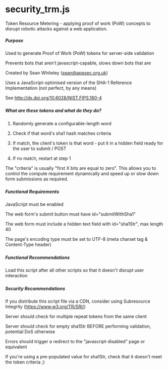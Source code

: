 # security_trm.js
Token Resource Metering - applying proof of work (PoW) concepts to disrupt robotic attacks against a web application.

##### Purpose #####
Used to generate Proof of Work (PoW) tokens for server-side validation

Prevents bots that aren't javascript-capable, slows down bots that are

Created by Sean Whiteley (sean@appsec.org.uk)

Uses a JavaScript-optimised version of the SHA-1 Reference Implementation (not perfect, by any means)

See http://dx.doi.org/10.6028/NIST.FIPS.180-4
#####


##### What are these tokens and what do they do? #####
1. Randomly generate a configurable-length word

2. Check if that word's sha1 hash matches criteria

3. If match, the client's token is that word - put it in a hidden field ready for the user to submit / POST

4. If no match, restart at step 1


The "criteria" is usually "first X bits are equal to zero". This allows you to control the compute requirement dynamically and speed up or slow down form submissions as required.
#####


##### Functional Requirements #####

JavaScript must be enabled

The web form's submit button must have id="submitWithSha1"

The web form must include a hidden text field with id="sha1Str", max length 40

The page's encoding type must be set to UTF-8 (meta charset tag & Content-Type header)
#####


##### Functional Recommendations #####

Load this script after all other scripts so that it doesn't disrupt user interaction
#####


##### Security Recommendations #####

If you distribute this script file via a CDN, consider using Subresource Integrity (https://www.w3.org/TR/SRI/)

Server should check for multiple repeat tokens from the same client

Server should check for empty sha1Str BEFORE performing validation, potential DoS otherwise

Errors should trigger a redirect to the "javascript-disabled" page or equivalent

If you're using a pre-populated value for sha1Str, check that it doesn't meet the token criteria ;)
#####
